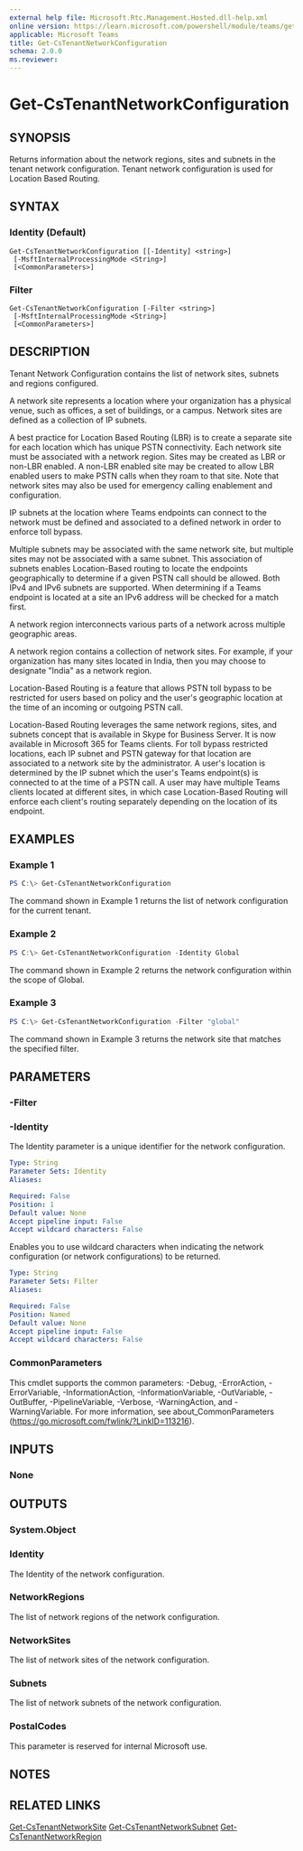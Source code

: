 ```yaml
---
external help file: Microsoft.Rtc.Management.Hosted.dll-help.xml
online version: https://learn.microsoft.com/powershell/module/teams/get-cstenantnetworkconfiguration
applicable: Microsoft Teams
title: Get-CsTenantNetworkConfiguration
schema: 2.0.0
ms.reviewer:
---
```


# Get-CsTenantNetworkConfiguration

## SYNOPSIS

Returns information about the network regions, sites and subnets in the tenant network configuration. Tenant network configuration is used for Location Based Routing.

## SYNTAX

### Identity (Default)

```
Get-CsTenantNetworkConfiguration [[-Identity] <string>]
 [-MsftInternalProcessingMode <String>]
 [<CommonParameters>]
```

### Filter

```
Get-CsTenantNetworkConfiguration [-Filter <string>]
 [-MsftInternalProcessingMode <String>]
 [<CommonParameters>]
```

## DESCRIPTION

Tenant Network Configuration contains the list of network sites, subnets and regions configured. 

A network site represents a location where your organization has a physical venue, such as offices, a set of buildings, or a campus. Network sites are defined as a collection of IP subnets.

A best practice for Location Based Routing (LBR) is to create a separate site for each location which has unique PSTN connectivity.  Each network site must be associated with a network region. Sites may be created as LBR or non-LBR enabled. A non-LBR enabled site may be created to allow LBR enabled users to make PSTN calls when they roam to that site. Note that network sites may also be used for emergency calling enablement and configuration.

IP subnets at the location where Teams endpoints can connect to the network must be defined and associated to a defined network in order to enforce toll bypass.

Multiple subnets may be associated with the same network site, but multiple sites may not be associated with a same subnet. This association of subnets enables Location-Based routing to locate the endpoints geographically to determine if a given PSTN call should be allowed. Both IPv4 and IPv6 subnets are supported. When determining if a Teams endpoint is located at a site an IPv6 address will be checked for a match first.

A network region interconnects various parts of a network across multiple geographic areas.

A network region contains a collection of network sites. For example, if your organization has many sites located in India, then you may choose to designate "India" as a network region.

Location-Based Routing is a feature that allows PSTN toll bypass to be restricted for users based on policy and the user's geographic location at the time of an incoming or outgoing PSTN call.

Location-Based Routing leverages the same network regions, sites, and subnets concept that is available in Skype for Business Server. It is now available in Microsoft 365 for Teams clients. For toll bypass restricted locations, each IP subnet and PSTN gateway for that location are associated to a network site by the administrator. A user's location is determined by the IP subnet which the user's Teams endpoint(s) is connected to at the time of a PSTN call. A user may have multiple Teams clients located at different sites, in which case Location-Based Routing will enforce each client's routing separately depending on the location of its endpoint.

## EXAMPLES

### Example 1

```powershell
PS C:\> Get-CsTenantNetworkConfiguration
```

The command shown in Example 1 returns the list of network configuration for the current tenant.

### Example 2

```powershell
PS C:\> Get-CsTenantNetworkConfiguration -Identity Global
```

The command shown in Example 2 returns the network configuration within the scope of Global.

### Example 3

```powershell
PS C:\> Get-CsTenantNetworkConfiguration -Filter "global"
```

The command shown in Example 3 returns the network site that matches the specified filter.

## PARAMETERS

### -Filter

### -Identity

The Identity parameter is a unique identifier for the network configuration.

```yaml
Type: String
Parameter Sets: Identity
Aliases:

Required: False
Position: 1
Default value: None
Accept pipeline input: False
Accept wildcard characters: False
```

Enables you to use wildcard characters when indicating the network configuration (or network configurations) to be returned.

```yaml
Type: String
Parameter Sets: Filter
Aliases:

Required: False
Position: Named
Default value: None
Accept pipeline input: False
Accept wildcard characters: False
```

### CommonParameters

This cmdlet supports the common parameters: -Debug, -ErrorAction, -ErrorVariable, -InformationAction, -InformationVariable, -OutVariable, -OutBuffer, -PipelineVariable, -Verbose, -WarningAction, and -WarningVariable.
For more information, see about_CommonParameters (https://go.microsoft.com/fwlink/?LinkID=113216).

## INPUTS

### None

## OUTPUTS

### System.Object

### Identity

The Identity of the network configuration.

### NetworkRegions

The list of network regions of the network configuration.

### NetworkSites

The list of network sites of the network configuration.

### Subnets

The list of network subnets of the network configuration.

### PostalCodes

This parameter is reserved for internal Microsoft use.

## NOTES

## RELATED LINKS

[Get-CsTenantNetworkSite](https://learn.microsoft.com/powershell/module/teams/get-cstenantnetworksite)
[Get-CsTenantNetworkSubnet](https://learn.microsoft.com/powershell/module/teams/get-cstenantnetworksubnet)
[Get-CsTenantNetworkRegion](https://learn.microsoft.com/powershell/module/teams/get-cstenantnetworkregion)
